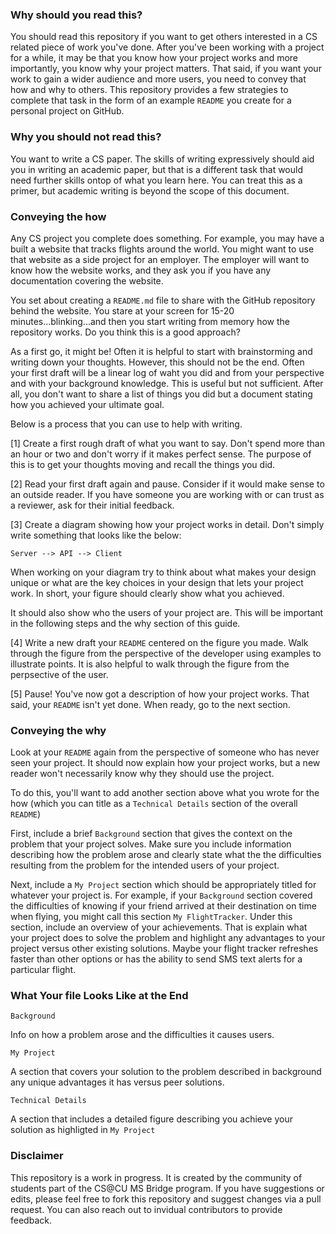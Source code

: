 ### Why should you read this?

You should read this repository if you want to get others interested in a CS related piece of work you've done. After you've been working with a project for a while, it may be that you know how your project works and more importantly, you know why your project matters. That said, if you want your work to gain a wider audience and more users, you need to convey that how and why to others. This repository provides a few strategies to complete that task in the form of an example `README` you create for a personal project on GitHub.

### Why you should not read this?

You want to write a CS paper. The skills of writing expressively should aid you in writing an academic paper, but that is a different task that would need further skills ontop of what you learn here. You can treat this as a primer, but academic writing is beyond the scope of this document. 

### Conveying the how

Any CS project you complete does something. For example, you may have a built a website that tracks flights around the world. You might want to use that website as a side project for an employer. The employer will want to know how the website works, and they ask you if you have any documentation covering the website. 

You set about creating a `README.md` file to share with the GitHub repository behind the website. You stare at your screen for 15-20 minutes...blinking...and then you start writing from memory how the repository works. Do you think this is a good approach? 

As a first go, it might be! Often it is helpful to start with brainstorming and writing down your thoughts. However, this should not be the end. Often your first draft will be a linear log of waht you did and from your perspective and with your background knowledge. This is useful but not sufficient. After all, you don't want to share a list of things you did but a document stating how you achieved your ultimate goal. 

Below is a process that you can use to help with writing. 

[1] Create a first rough draft of what you want to say. Don't spend more than an hour or two and don't worry if it makes perfect sense. The purpose of this is to get your thoughts moving and recall the things you did. 

[2] Read your first draft again and pause. Consider if it would make sense to an outside reader. If you have someone you are working with or can trust as a reviewer, ask for their initial feedback.

[3] Create a diagram showing how your project works in detail. Don't simply write something that looks like the below: 

```
Server --> API --> Client
```

When working on your diagram try to think about what makes your design unique or what are the key choices in your design that lets your project work. In short, your figure should clearly show what you achieved. 

It should also show who the users of your project are. This will be important in the following steps and the why section of this guide.

[4] Write a new draft your `README` centered on the figure you made. Walk through the figure from the perspective of the developer using examples to illustrate points. It is also helpful to walk through the figure from the perpsective of the user. 

[5] Pause! You've now got a description of how your project works. That said, your `README` isn't yet done. When ready, go to the next section. 

### Conveying the why

Look at your `README` again from the perspective of someone who has never seen your project. It should now explain how your project works, but a new reader won't necessarily know why they should use the project. 

To do this, you'll want to add another section above what you wrote for the how (which you can title as a `Technical Details` section of the overall `README`)

First, include a brief `Background` section that gives the context on the problem that your project solves. Make sure you include information describing how the problem arose and clearly state what the the difficulties resulting from the problem for the intended users of your project. 

Next, include a `My Project` section which should be appropriately titled for whatever your project is. For example, if your `Background` section covered the difficulties of knowing if your friend arrived at their destination on time when flying, you might call this section `My FlightTracker`. Under this section, include an overview of your achievements. That is explain what your project does to solve the problem and highlight any advantages to your project versus other existing solutions. Maybe your flight tracker refreshes faster than other options or has the ability to send SMS text alerts for a particular flight. 

### What Your file Looks Like at the End

`Background`

Info on how a problem arose and the difficulties it causes users. 

`My Project`

A section that covers your solution to the problem described in background any unique advantages it has versus peer solutions. 

`Technical Details`

A section that includes a detailed figure describing you achieve your solution as highligted in `My Project`

### Disclaimer

This repository is a work in progress. It is created by the community of students part of the CS@CU MS Bridge program. If you have suggestions or edits, please feel free to fork this repository and suggest changes via a pull request. You can also reach out to invidual contributors to provide feedback. 

